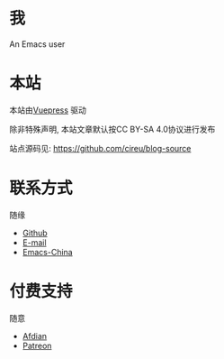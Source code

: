 # 我

An Emacs user

# 本站

本站由[Vuepress](https://github.com/vuejs/vuepress) 驱动

除非特殊声明, 本站文章默认按CC BY-SA 4.0协议进行发布

站点源码见: https://github.com/cireu/blog-source

# 联系方式

随缘

- [Github](https://github.com/cireu)
- [E-mail](mailto://all_but_last@163.com)
- [Emacs-China](https://emacs-china.org/u/cireu)

# 付费支持

随意

- [Afdian](https://afdian.net/@cireu)
- [Patreon](https://www.patreon.com/user?u=24945220)
